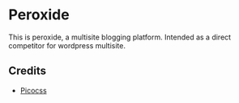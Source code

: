 # Peroxide

This is peroxide, a multisite blogging platform. Intended as a direct competitor for wordpress multisite.


## Credits 

- [Picocss](https://picocss.com)
